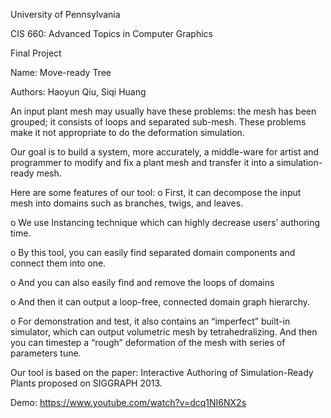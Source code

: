 University of Pennsylvania

CIS 660: Advanced Topics in Computer Graphics 

Final Project 

Name: Move-ready Tree 

Authors: Haoyun Qiu, Siqi Huang 

An input plant mesh may usually have these problems: the mesh has been grouped; it consists of loops and separated sub-mesh. These problems make it not appropriate to do the deformation simulation. 

Our goal is to build a system, more accurately, a middle-ware for artist and programmer to modify and fix a plant mesh and transfer it into a simulation-ready mesh.

Here are some features of our tool:
o	First, it can decompose the input mesh into domains such as branches, twigs, and leaves.

o	We use Instancing technique which can highly decrease users’ authoring time.

o	By this tool, you can easily find separated domain components and connect them into one.

o	And you can also easily find and remove the loops of domains

o	And then it can output a loop-free, connected domain graph hierarchy.

o	For demonstration and test, it also contains an “imperfect” built-in simulator, which can output volumetric mesh by tetrahedralizing. And then you can timestep a “rough” deformation of the mesh with series of parameters tune.

Our tool is based on the paper: 
Interactive Authoring of Simulation-Ready Plants proposed on SIGGRAPH 2013.

Demo:
https://www.youtube.com/watch?v=dcq1NI6NX2s

